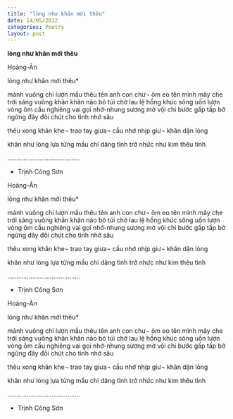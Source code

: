 ```yaml
---
title: "lòng như khăn mới thêu"
date: 14/05/2012
categories: Poetry
layout: post
---
```


**lòng như khăn mới thêu**

Hoàng-Ân




lòng như khăn mới thêu*


mảnh vuông
chỉ lượn mầu thêu
tên anh con chư¬
ôm eo tên mình
mây che trời sáng
vuông khăn
khăn nào bỏ túi
chờ lau lệ hồng
khúc sông
uốn lượn
vòng ôm
cầu nghiêng vai
gọi nhớ-nhung
sương mờ
vội chi bước gấp
tấp bờ
ngừng đây đôi chút
cho tình
nhớ sâu

thêu xong khăn
khe¬
trao tay
giưa¬ cầu nhớ nhịp
giư¬ khăn
dặn lòng

khăn như lòng
lựa từng mầu chỉ
dâng tình trở nhức
như kim thêu tình


.........................................
* Trịnh Công Sơn

Hoàng-Ân




lòng như khăn mới thêu*


mảnh vuông
chỉ lượn mầu thêu
tên anh con chư¬
ôm eo tên mình
mây che trời sáng
vuông khăn
khăn nào bỏ túi
chờ lau lệ hồng
khúc sông
uốn lượn
vòng ôm
cầu nghiêng vai
gọi nhớ-nhung
sương mờ
vội chi bước gấp
tấp bờ
ngừng đây đôi chút
cho tình
nhớ sâu

thêu xong khăn
khe¬
trao tay
giưa¬ cầu nhớ nhịp
giư¬ khăn
dặn lòng

khăn như lòng
lựa từng mầu chỉ
dâng tình trở nhức
như kim thêu tình


.........................................
* Trịnh Công Sơn

Hoàng-Ân




lòng như khăn mới thêu*


mảnh vuông
chỉ lượn mầu thêu
tên anh con chư¬
ôm eo tên mình
mây che trời sáng
vuông khăn
khăn nào bỏ túi
chờ lau lệ hồng
khúc sông
uốn lượn
vòng ôm
cầu nghiêng vai
gọi nhớ-nhung
sương mờ
vội chi bước gấp
tấp bờ
ngừng đây đôi chút
cho tình
nhớ sâu

thêu xong khăn
khe¬
trao tay
giưa¬ cầu nhớ nhịp
giư¬ khăn
dặn lòng

khăn như lòng
lựa từng mầu chỉ
dâng tình trở nhức
như kim thêu tình


.........................................
* Trịnh Công Sơn
